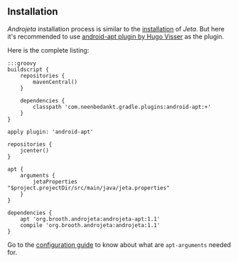 <div class="page-header">
    <h2>Installation</h2>
</div>


*Androjeta* installation process is similar to the [installation](/guide/install.html) of *Jeta*. But here it's recommended to use [android-apt plugin by Hugo Visser](https://bitbucket.org/hvisser/android-apt) as the plugin.

Here is the complete listing:

    :::groovy
    buildscript {
        repositories {
            mavenCentral()
        }

        dependencies {
            classpath 'com.neenbedankt.gradle.plugins:android-apt:+'
        }
    }

    apply plugin: 'android-apt'

    repositories {
        jcenter()
    }

    apt {
        arguments {
            jetaProperties "$project.projectDir/src/main/java/jeta.properties"
        }
    }

    dependencies {
        apt 'org.brooth.androjeta:androjeta-apt:1.1'
        compile 'org.brooth.androjeta:androjeta:1.1'
    }


Go to the [configuration guide](/guide/config.html) to know about what are `apt-arguments` needed for.

